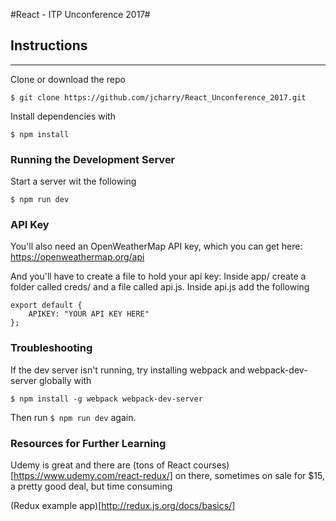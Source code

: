 #React - ITP Unconference 2017#

## Instructions ##
---
Clone or download the repo
```
$ git clone https://github.com/jcharry/React_Unconference_2017.git
```

Install dependencies with
```
$ npm install
```

### Running the Development Server ###
Start a server wit the following
```
$ npm run dev
```

### API Key ###
You'll also need an OpenWeatherMap API key, which you can get here:
https://openweathermap.org/api

And you'll have to create a file to hold your api key:
Inside app/ create a folder called creds/ and a file called api.js. 
Inside api.js add the following
```
export default {
    APIKEY: "YOUR API KEY HERE"
};
```

### Troubleshooting ###
If the dev server isn't running,
try installing webpack and webpack-dev-server globally with
```
$ npm install -g webpack webpack-dev-server
```
Then run ```$ npm run dev``` again.

### Resources for Further Learning ###
Udemy is great and there are (tons of React courses)[https://www.udemy.com/react-redux/] on there, sometimes on sale
for $15, a pretty good deal, but time consuming

(Redux example app)[http://redux.js.org/docs/basics/]

